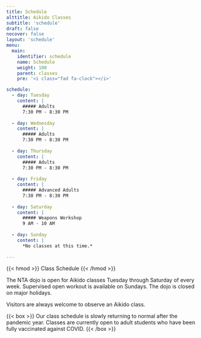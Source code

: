 ```yaml
---
title: Schedule
alttitle: Aikido Classes
subtitle: 'schedule'
draft: false
nocover: false
layout: 'schedule'
menu:
  main:
    identifier: schedule
    name: Schedule
    weight: 100
    parent: classes
    pre: '<i class="fad fa-clock"></i>'

schedule:
  - day: Tuesday
    content: |
      ##### Adults
      7:30 PM - 8:30 PM
      
  - day: Wednesday
    content: |
      ##### Adults
      7:30 PM - 8:30 PM
      
  - day: Thursday
    content: |
      ##### Adults
      7:30 PM - 8:30 PM
      
  - day: Friday
    content: |
      ##### Advanced Adults
      7:30 PM - 8:30 PM
      
  - day: Saturday
    content: |
      ##### Weapons Workshop
      9 AM - 10 AM
      
  - day: Sunday
    content: |
      *No classes at this time.*
    
---
```

{{< hmod >}}
Class Schedule 
{{< /hmod >}}

The NTA dojo is open for Aikido classes Tuesday through Saturday of every week. Supervised open workout is available on Sundays. The dojo is closed on major holidays.

Visitors are always welcome to observe an Aikido class.

{{< box >}}
Our class schedule is slowly returning to normal after the pandemic year. Classes are currently open to adult students who have been fully vaccinated against COVID.
{{< /box >}}